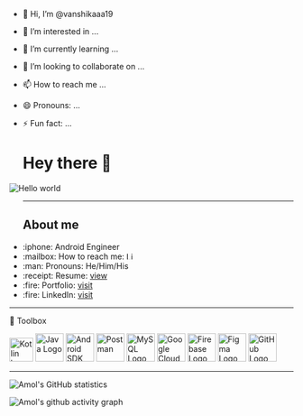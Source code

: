- 👋 Hi, I’m @vanshikaaa19
- 👀 I’m interested in ...
- 🌱 I’m currently learning ...
- 💞️ I’m looking to collaborate on ...
- 📫 How to reach me ...
- 😄 Pronouns: ...
- ⚡ Fun fact: ...

  # Hey there :wave:

<img src="https://raw.githubusercontent.com/sagar-viradiya/sagar-viradiya/master/resources/banner.png" alt="Hello world">


<ul>
 
---
  ## About me
<li>:iphone: Android Engineer </li>
<li><g-emoji class="g-emoji" alias="mailbox" fallback-src="https://github.githubassets.com/images/icons/emoji/unicode/1f4eb.png">
  :mailbox:</g-emoji> How to reach me:
 <a href="https://www.linkedin.com/in/Vanshika-kaushik-30ba58123/" target="_blank" rel="nofollow">
   <img src="https://cdn.worldvectorlogo.com/logos/linkedin-icon-2.svg" alt="Linkedin" width="13" height="13"/></a></li>
  <li>:man: Pronouns: He/Him/His</li>
 <li>:receipt: Resume: <a href="https://drive.google.com/file/d/1K0Z-t-2wTpWdrDJOjWU8IVCcozSDjb0f/view">view</a></li>
  
  <li>:fire: Portfolio: <a href="https://siddharth-portfolio-1.netlify.app/"  target="_blank" >visit</a></li>
 <li>:fire: LinkedIn: <a href="https://www.linkedin.com/in/siddharth-kaushik-30ba58123/"  target="_blank" >visit</a></li>
</ul>


---
🧰 Toolbox

<img src="https://cdn.worldvectorlogo.com/logos/kotlin-1.svg" alt="Kotlin logo" width="42" height="42"/>  <img src="https://cdn4.iconfinder.com/data/icons/logos-and-brands/512/181_Java_logo_logos-512.png" alt="Java Logo" width="50" height="50"/>   <img src="https://cdn1.iconfinder.com/data/icons/logotypes/32/android-512.png" alt="Android SDK" width="50" height="50"/> <img src="https://cdn.worldvectorlogo.com/logos/postman.svg" alt="Postman" width="50" height="50"/> <img src="https://cdn.worldvectorlogo.com/logos/mysql-6.svg" alt="MySQL Logo" width="50" height="50"/>  <img src="https://www.vectorlogo.zone/logos/google_cloud/google_cloud-icon.svg" alt="Google Cloud" width="50" height="50"/>    <img src="https://cdn.worldvectorlogo.com/logos/firebase-1.svg" alt="Firebase Logo" width="50" height="50"/>   <img src="https://cdn.worldvectorlogo.com/logos/figma-1.svg" alt="Figma Logo" width="50" height="50"/> <img src="https://cdn.worldvectorlogo.com/logos/git-icon.svg" alt="GitHub Logo" width="50" height="50"/>    

---

![Amol's GitHub statistics](https://github-readme-stats.vercel.app/api?username=happysiddharth&show_icons=true&theme=chartreuse-dark)


![Amol's github activity graph](https://activity-graph.herokuapp.com/graph?username=happysiddharth&theme=dracula)

<!---
vanshikaaa19/vanshikaaa19 is a ✨ special ✨ repository because its `README.md` (this file) appears on your GitHub profile.
You can click the Preview link to take a look at your changes.
--->

